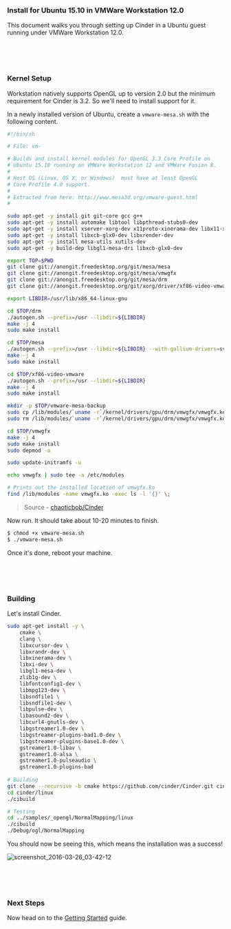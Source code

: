 ### Install for Ubuntu 15.10 in VMWare Workstation 12.0

This document walks you through setting up Cinder in a Ubuntu guest running under VMWare Workstation 12.0.

<br>
<br>
<br>

### Kernel Setup

Workstation natively supports OpenGL up to version 2.0 but the minimum requirement for Cinder is 3.2. So we'll need to install support for it.

In a newly installed version of Ubuntu, create a `vmware-mesa.sh` with the following content.

```bash
#!/bin/sh

# File: vm-

# Builds and install kernel modules for OpenGL 3.3 Core Profile on 
# Ubuntu 15.10 running on VMWare Workstation 12 and VMWare Fusion 8. 
#
# Host OS (Linux, OS X, or Windows)  must have at least OpenGL 
# Core Profile 4.0 support. 
#
# Extracted from here: http://www.mesa3d.org/vmware-guest.html
#

sudo apt-get -y install git git-core gcc g++
sudo apt-get -y install automake libtool libpthread-stubs0-dev
sudo apt-get -y install xserver-xorg-dev x11proto-xinerama-dev libx11-xcb-dev
sudo apt-get -y install libxcb-glx0-dev libxrender-dev
sudo apt-get -y install mesa-utils xutils-dev
sudo apt-get -y build-dep libgl1-mesa-dri libxcb-glx0-dev

export TOP=$PWD
git clone git://anongit.freedesktop.org/git/mesa/mesa
git clone git://anongit.freedesktop.org/git/mesa/vmwgfx
git clone git://anongit.freedesktop.org/git/mesa/drm
git clone git://anongit.freedesktop.org/git/xorg/driver/xf86-video-vmware

export LIBDIR=/usr/lib/x86_64-linux-gnu

cd $TOP/drm
./autogen.sh --prefix=/usr --libdir=${LIBDIR}
make -j 4
sudo make install

cd $TOP/mesa
./autogen.sh --prefix=/usr --libdir=${LIBDIR} --with-gallium-drivers=svga --with-dri-drivers=swrast --enable-xa --disable-dri3 --enable-glx-tls
make -j 4
sudo make install

cd $TOP/xf86-video-vmware
./autogen.sh --prefix=/usr --libdir=${LIBDIR}
make -j 4
sudo make install

mkdir -p $TOP/vmware-mesa-backup
sudo cp /lib/modules/`uname -r`/kernel/drivers/gpu/drm/vmwgfx/vmwgfx.ko* $TOP/vmware-mesa-backup
sudo rm /lib/modules/`uname -r`/kernel/drivers/gpu/drm/vmwgfx/vmwgfx.ko*

cd $TOP/vmwgfx
make -j 4
sudo make install
sudo depmod -a

sudo update-initramfs -u

echo vmwgfx | sudo tee -a /etc/modules

# Prints out the installed location of vmwgfx.ko
find /lib/modules -name vmwgfx.ko -exec ls -l '{}' \;
```

> Source - [chaoticbob/Cinder](https://github.com/chaoticbob/Cinder/wiki/Cinder-for-Linux-on-VMWare)

Now run. It should take about 10-20 minutes to finish.

```bash
$ chmod +x vmware-mesa.sh
$ ./vmware-mesa.sh
```

Once it's done, reboot your machine.

<br>
<br>
<br>

### Building

Let's install Cinder.

```bash
sudo apt-get install -y \
	cmake \
	clang \
	libxcursor-dev \
	libxrandr-dev \
	libxinerama-dev \
	libxi-dev \
	libgl1-mesa-dev \
	zlib1g-dev \
	libfontconfig1-dev \
	libmpg123-dev \
	libsndfile1 \
	libsndfile1-dev \
	libpulse-dev \
	libasound2-dev \
	libcurl4-gnutls-dev \
	libgstreamer1.0-dev \
	libgstreamer-plugins-bad1.0-dev \
	libgstreamer-plugins-base1.0-dev \
	gstreamer1.0-libav \
	gstreamer1.0-alsa \
	gstreamer1.0-pulseaudio \
	gstreamer1.0-plugins-bad
  
# Building
git clone --recursive -b cmake https://github.com/cinder/Cinder.git cinder
cd cinder/linux
./cibuild

# Testing
cd ../samples/_opengl/NormalMapping/linux
./cibuild
./Debug/ogl/NormalMapping
```

You should now be seeing this, which means the installation was a success!

![screenshot_2016-03-26_03-42-12](https://cloud.githubusercontent.com/assets/2152766/14059659/8025357c-f305-11e5-87fe-ccd851609f42.png)

<br>
<br>
<br>

### Next Steps

Now head on to the [Getting Started](getting_started.md) guide.
